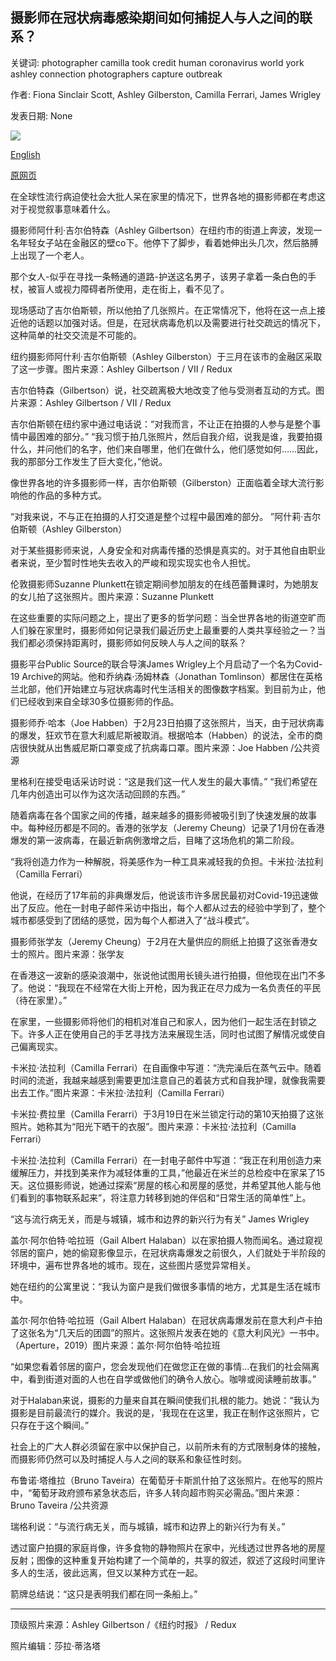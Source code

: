 ## 摄影师在冠状病毒感染期间如何捕捉人与人之间的联系？

关键词: photographer camilla took credit human coronavirus world york ashley connection photographers capture outbreak

作者: Fiona Sinclair Scott, Ashley Gilberston, Camilla Ferrari, James Wrigley

发表日期: None

![](https://cdn.cnn.com/cnnnext/dam/assets/200402143345-07-photography-coronavirus-human-connection-restricted-super-tease.jpg)

[English](How%20can%20photographers%20capture%20the%20human%20connection%20during%20coronavirus%3F.md)

[原网页](https://edition.cnn.com/style/article/photographers-human-connection-coronavirus/index.html)

在全球性流行病迫使社会大批人呆在家里的情况下，世界各地的摄影师都在考虑这对于视觉叙事意味着什么。

摄影师阿什利·吉尔伯特森（Ashley Gilbertson）在纽约市的街道上奔波，发现一名年轻女子站在金融区的壁co下。他停下了脚步，看着她伸出头几次，然后胳膊上出现了一个老人。

那个女人-似乎在寻找一条畅通的道路-护送这名男子，该男子拿着一条白色的手杖，被盲人或视力障碍者所使用，走在街上，看不见了。

现场感动了吉尔伯斯顿，所以他拍了几张照片。在正常情况下，他将在这一点上接近他的话题以加强对话。但是，在冠状病毒危机以及需要进行社交疏远的情况下，这种简单的社交交流是不可能的。

纽约摄影师阿什利·吉尔伯斯顿（Ashley Gilberston）于三月在该市的金融区采取了这一步骤。图片来源：Ashley Gilbertson / VII / Redux

吉尔伯特森（Gilbertson）说，社交疏离极大地改变了他与受测者互动的方式。图片来源：Ashley Gilbertson / VII / Redux

吉尔伯斯顿在纽约家中通过电话说：“对我而言，不让正在拍摄的人参与是整个事情中最困难的部分。” “我习惯于拍几张照片，然后自我介绍，说我是谁，我要拍摄什么，并问他们的名字，他们来自哪里，他们在做什么，他们感觉如何……因此，我的那部分工作发生了巨大变化，”他说。

像世界各地的许多摄影师一样，吉尔伯斯顿（Gilberston）正面临着全球大流行影响他的作品的多种方式。

“对我来说，不与正在拍摄的人打交道是整个过程中最困难的部分。 ”阿什莉·吉尔伯斯顿（Ashley Gilberston）

对于某些摄影师来说，人身安全和对病毒传播的恐惧是真实的。对于其他自由职业者来说，至少暂时性地失去收入的严峻和现实现实也令人担忧。

伦敦摄影师Suzanne Plunkett在锁定期间参加朋友的在线芭蕾舞课时，为她朋友的女儿拍了这张照片。图片来源：Suzanne Plunkett

在这些重要的实际问题之上，提出了更多的哲学问题：当全世界各地的街道空旷而人们躲在家里时，摄影师如何记录我们最近历史上最重要的人类共享经验之一？当我们都必须保持距离时，摄影师如何反映人与人之间的联系？

摄影平台Public Source的联合导演James Wrigley上个月启动了一个名为Covid-19 Archive的网站。他和乔纳森·汤姆林森（Jonathan Tomlinson）都居住在英格兰北部，他们开始建立与冠状病毒时代生活相关的图像数字档案。到目前为止，他们已经收到来自全球30多位摄影师的作品。

摄影师乔·哈本（Joe Habben）于2月23日拍摄了这张照片，当天，由于冠状病毒的爆发，狂欢节在意大利威尼斯被取消。根据哈本（Habben）的说法，全市的商店很快就从出售威尼斯口罩变成了抗病毒口罩。图片来源：Joe Habben /公共资源

里格利在接受电话采访时说：“这是我们这一代人发生的最大事情。” “我们希望在几年内创造出可以作为这次活动回顾的东西。”

随着病毒在各个国家之间的传播，越来越多的摄影师被吸引到了快速发展的故事中。每种经历都是不同的。香港的张学友（Jeremy Cheung）记录了1月份在香港爆发的第一波病毒，在最近新病例激增之后，目睹了这场危机的第二阶段。

“我将创造力作为一种解脱，将美感作为一种工具来减轻我的负担。卡米拉·法拉利（Camilla Ferrari）

他说，在经历了17年前的非典爆发后，他说该市许多居民最初对Covid-19迅速做出了反应。他在一封电子邮件采访中指出，每个人都从过去的经验中学到了，整个城市都感受到了团结的感觉，因为每个人都进入了“战斗模式”。

摄影师张学友（Jeremy Cheung）于2月在大量供应的厕纸上拍摄了这张香港女士的照片。图片来源：张学友

在香港这一波新的感染浪潮中，张说他试图用长镜头进行拍摄，但他现在出门不多了。他说：“我现在不经常在大街上开枪，因为我正在尽力成为一名负责任的平民（待在家里）。”

在家里，一些摄影师将他们的相机对准自己和家人，因为他们一起生活在封锁之下。许多人正在使用自己的手艺寻找方法来展现生活，同时也试图了解情况或使自己偏离现实。

卡米拉·法拉利（Camilla Ferrari）在自画像中写道：“洗完澡后在蒸气云中。随着时间的流逝，我越来越感到需要更加注意自己的着装方式和自我护理，就像我需要出去工作。”图片来源：卡米拉·法拉利（Camilla Ferrari）

卡米拉·费拉里（Camilla Ferarri）于3月19日在米兰锁定行动的第10天拍摄了这张照片。她称其为“阳光下晒干的衣服”。图片来源：卡米拉·法拉利（Camilla Ferrari）

卡米拉·法拉利（Camilla Ferrari）在一封电子邮件中写道：“我正在利用创造力来缓解压力，并找到美来作为减轻体重的工具，”他最近在米兰的总检疫中在家呆了15天。这位摄影师说，她通过探索“房屋的核心和房屋的感觉，并希望其他人能与他们看到的事物联系起来”，将注意力转移到她的伴侣和“日常生活的简单性”上。

“这与流行病无关，而是与城镇，城市和边界的新兴行为有关” James Wrigley

盖尔·阿尔伯特·哈拉班（Gail Albert Halaban）以在家拍摄人物而闻名。通过窥视邻居的窗户，她的偷窥影像显示，在冠状病毒爆发之前很久，人们就处于半阶段的环境中，遍布世界各地的城市。现在，这些图片感觉异常相关。

她在纽约的公寓里说：“我认为窗户是我们做很多事情的地方，尤其是生活在城市中。

盖尔·阿尔伯特·哈拉班（Gail Albert Halaban）在冠状病毒爆发前在意大利卢卡拍了这张名为“几天后的团圆”的照片。这张照片发表在她的《意大利风光》一书中。 （Aperture，2019）图片来源：盖尔·阿尔伯特·哈拉班

“如果您看着邻居的窗户，您会发现他们在做您正在做的事情...在我们的社会隔离中，看到街道对面的人也在自学或做他们的确令人放心。咖啡或阅读睡前故事。”

对于Halaban来说，摄影的力量来自其在瞬间使我们扎根的能力。她说：“我认为摄影是目前最流行的媒介。我说的是，'我现在在这里，我正在制作这张照片，它只存在于这个瞬间。”

社会上的广大人群必须留在家中以保护自己，以前所未有的方式限制身体的接触，而摄影师仍然可以及时捕捉人与人之间的联系和象征性时刻。

布鲁诺·塔维拉（Bruno Taveira）在葡萄牙卡斯凯什拍了这张照片。在他写的照片中，“葡萄牙政府颁布紧急状态后，许多人转向超市购买必需品。”图片来源：Bruno Taveira /公共资源

瑞格利说：“与流行病无关，而与城镇，城市和边界上的新兴行为有关。”

透过窗户拍摄的家庭肖像，许多食物的静物照片在家中，光线透过世界各地的房屋反射；图像的这种重复开始构建了一个简单的，共享的叙述，叙述了这段时间里许多人的生活，彼此远离，但又以某种方式在一起。

箭牌总结说：“这只是表明我们都在同一条船上。”

______

顶级照片来源：Ashley Gilbertson /《纽约时报》 / Redux

照片编辑：莎拉·蒂洛塔